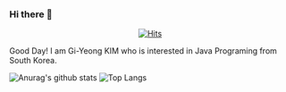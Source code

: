 ### Hi there 👋
  <div align=center>
	
  [![Hits](https://hits.seeyoufarm.com/api/count/incr/badge.svg?url=https://github.com/Gi-Yeong)](https://hits.seeyoufarm.com) 
	
  </div>

Good Day! I am Gi-Yeong KIM who is interested in Java Programing from South Korea.

![Anurag's github stats](https://github-readme-stats.vercel.app/api?username=Gi-Yeong&theme=gruvbox)
![Top Langs](https://github-readme-stats.vercel.app/api/top-langs/?username=Gi-Yeong)
<!--
**Gi-Yeong/Gi-Yeong** is a ✨ _special_ ✨ repository because its `README.md` (this file) appears on your GitHub profile.

Here are some ideas to get you started:

- 🔭 I’m currently working on ...
- 🌱 I’m currently learning ...
- 👯 I’m looking to collaborate on ...
- 🤔 I’m looking for help with ...
- 💬 Ask me about ...
- 📫 How to reach me: ...
- 😄 Pronouns: ...
- ⚡ Fun fact: ...
-->
